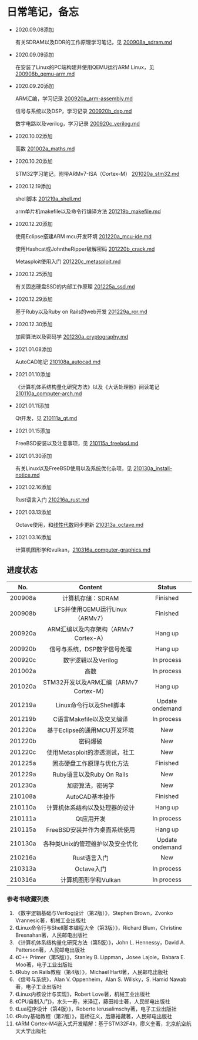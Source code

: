 # 日常笔记，备忘

+ 2020.09.08添加

    有关SDRAM以及DDR的工作原理学习笔记，见 [200908a_sdram.md](200908a_sdram.md)

+ 2020.09.09添加

    在安装了Linux的PC端构建并使用QEMU运行ARM Linux，见 [200908b_qemu-arm.md](200908b_qemu-arm.md)

+ 2020.09.20添加

    ARM汇编，学习记录 [200920a_arm-assembly.md](200920a_arm-assembly.md)

    信号与系统以及DSP，学习记录 [200920b_dsp.md](200920b_dsp.md)

    数字电路以及verilog，学习记录 [200920c_verilog.md](200920c_verilog.md)

+ 2020.10.02添加

    高数 [201002a_maths.md](201002a_maths.md)

+ 2020.10.20添加

    STM32学习笔记，附带ARMv7-ISA（Cortex-M） [201020a_stm32.md](201020a_stm32.md)

+ 2020.12.19添加

    shell脚本 [201219a_shell.md](201219a_shell.md)

    arm单片机makefile以及命令行编译方法 [201219b_makefile.md](201219b_makefile.md)

+ 2020.12.20添加

    使用Eclipse搭建ARM mcu开发环境 [201220a_mcu-ide.md](201220a_mcu-ide.md)

    使用Hashcat或JohntheRipper破解密码 [201220b_crack.md](201220b_crack.md)

    Metasploit使用入门 [201220c_metasploit.md](201220c_metasploit.md)

+ 2020.12.25添加

    有关固态硬盘SSD的内部工作原理 [201225a_ssd.md](201225a_ssd.md)

+ 2020.12.29添加

    基于Ruby以及Ruby on Rails的web开发 [201229a_ror.md](201229a_ror.md)

+ 2020.12.30添加

    加密算法以及密码学 [201230a_cryptography.md](201230a_cryptography.md)

+ 2021.01.08添加

    AutoCAD笔记 [210108a_autocad.md](210108a_autocad.md)

+ 2021.01.10添加

    《计算机体系结构量化研究方法》以及《大话处理器》阅读笔记 [210110a_computer-arch.md](210110a_computer-arch.md)

+ 2021.01.11添加

    Qt开发，见 [210111a_qt.md](210111a_qt.md)

+ 2021.01.15添加

    FreeBSD安装以及注意事项，见 [210115a_freebsd.md](210115a_freebsd.md)

+ 2021.01.30添加

    有关Linux以及FreeBSD使用以及系统优化杂项，见 [210130a_install-notice.md](210130a_install-notice.md)

+ 2021.02.16添加

    Rust语言入门 [210216a_rust.md](210216a_rust.md)

+ 2021.03.13添加

    Octave使用，和[线性代数](201002a_maths.md#1-线性代数)同步更新 [210313a_octave.md](210313a_octave.md)

+ 2021.03.16添加

    计算机图形学和vulkan，[210316a_computer-graphics.md](210313a_computer-graphics.md)

## 进度状态

| No. | Content | Status |
| :-: | :-: | :-: |
| 200908a | 计算机存储：SDRAM                   | Finished      |
| 200908b | LFS并使用QEMU运行Linux（ARMv7）     | Finished      |
| 200920a | ARM汇编以及内存架构（ARMv7 Cortex-A）       | Hang up       |
| 200920b | 信号与系统，DSP数字信号处理         | Hang up       |
| 200920c | 数字逻辑以及Verilog                 | In process    |
| 201002a | 高数                                | In process    |
| 201020a | STM32开发以及ARM汇编（ARMv7 Cortex-M）      | Hang up       |
| 201219a | Linux命令行以及Shell脚本            | Update ondemand |
| 201219b | C语言Makefile以及交叉编译           | In process    |
| 201220a | 基于Eclipse的通用MCU开发环境        | New           |
| 201220b | 密码爆破                            | New           |
| 201220c | 使用Metasploit的渗透测试，社工      | New           |
| 201225a | 固态硬盘工作原理与优化方法          | Finished      |
| 201229a | Ruby语言以及Ruby On Rails           | New           |
| 201230a | 加密算法，密码学                    | New           |
| 210108a | AutoCAD基本操作                     | Finished      |
| 210110a | 计算机体系结构以及处理器的设计      | Hang up       |
| 210111a | Qt应用开发                          | In process    |
| 210115a | FreeBSD安装并作为桌面系统使用       | Hang up       |
| 210130a | 各种类Unix的管理维护以及安全优化    | Update ondemand |
| 210216a | Rust语言入门                        | New           |
| 210313a | Octave入门                                | In process    |
| 210316a | 计算机图形学和Vulkan                 | In process    |

### 参考书收藏列表

1. 《数字逻辑基础与Verilog设计（第2版）》，Stephen Brown，Zvonko Vrannesic著，机械工业出版社
2. 《Linux命令行与Shell脚本编程大全（第3版）》，Richard Blum，Christine Bresnahan著，人民邮电出版社
3. 《计算机体系结构量化研究方法（第5版）》，John L. Hennessy，David A. Patterson著，人民邮电出版社
4. 《C++ Primer（第5版）》，Stanley B. Lippman，Josee Lajoie，Babara E. Moo著，电子工业出版社
5. 《Ruby on Rails教程（第4版）》，Michael Hartl著，人民邮电出版社
6. 《信号与系统》，Alan V. Oppenheim，Alan S. Willsky，S. Hamid Nawab著，电子工业出版社
7. 《Linux内核设计与实现》，Robert Love著，机械工业出版社
8. 《CPU自制入门》，水头一寿，米泽辽，藤田裕士著，人民邮电出版社
9. 《Lua程序设计（第4版）》，Roberto lerusalimschy著，电子工业出版社
10. 《Ruby基础教程（第2版）》，高桥征义，后藤裕藏著，人民邮电出版社
11. 《ARM Cortex-M4嵌入式开发精解：基于STM32F4》，廖义奎著，北京航空航天大学出版社
